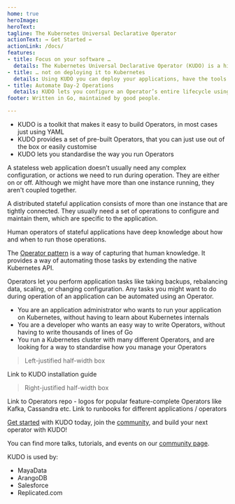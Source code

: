 ```yaml
---
home: true
heroImage:
heroText:
tagline: The Kubernetes Universal Declarative Operator
actionText: ⇝ Get Started ⇜
actionLink: /docs/
features:
- title: Focus on your software …
  details: The Kubernetes Universal Declarative Operator (KUDO) is a highly productive toolkit for writing Kubernetes Operators.
- title: … not on deploying it to Kubernetes
  details: Using KUDO you can deploy your applications, have the tools needed to operate them, and understand how they're behaving – all without a Ph.D. in Kubernetes.
- title: Automate Day-2 Operations
  details: KUDO lets you configure an Operator’s entire lifecycle using a declarative spec, including things like backup/restore. You don’t have to write Go unless you want to.
footer: Written in Go, maintained by good people.

---
```


<SpecialHeader text="What is KUDO" />

* KUDO is a toolkit that makes it easy to build Operators, in most cases just using YAML
* KUDO provides a set of pre-built Operators, that you can just use out of the box or easily customise
* KUDO lets you standardise the way you run Operators


<SpecialHeader text="What are Operators" />

A stateless web application doesn’t usually need any complex configuration, or actions we need to run during operation. They are either on or off. Although we might have more than one instance running, they aren't coupled together.

A distributed stateful application consists of more than one instance that are tightly connected. They usually need a set of operations to configure and maintain them, which are specific to the application.

Human operators of stateful applications have deep knowledge about how and when to run those operations.

The [Operator pattern](https://https://kubernetes.io/docs/concepts/extend-kubernetes/operator/) is a way of capturing that human knowledge. It provides a way of automating those tasks by extending the native Kubernetes API.

Operators let you perform application tasks like taking backups, rebalancing data, scaling, or changing configuration. Any tasks you might want to do during operation of an application can be automated using an Operator.

<SpecialHeader text="KUDO is for you if..." />

* You are an application administrator who wants to run your application on Kubernetes, without having to learn about Kubernetes internals
* You are a developer who wants an easy way to write Operators, without having to write thousands of lines of Go
* You run a Kubernetes cluster with many different Operators, and are looking for a way to standardise how you manage your Operators

> Left-justified half-width box

<SpecialHeader text="Get KUDO" />

Link to KUDO installation guide

> Right-justified half-width box 

<SpecialHeader text="Get KUDO Operators" />

Link to Operators repo - logos for popular feature-complete Operators like Kafka, Cassandra etc.
Link to runbooks for different applications / operators

<SpecialHeader text="Join the KUDO Community" />

[Get started](docs/README.md) with KUDO today, join the [community](community/README.md), and
build your next operator with KUDO!

You can find more talks, tutorials, and events on our [community page](community/README.md#community-content).

KUDO is used by:
* MayaData
* ArangoDB
* Salesforce
* Replicated.com


